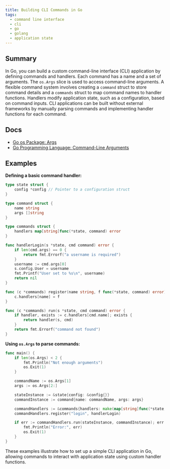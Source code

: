 ```yaml
---
title: Building CLI Commands in Go
tags:
  - command line interface
  - cli
  - go
  - golang
  - application state
---
```

## Summary

In Go, you can build a custom command-line interface (CLI) application by defining commands and handlers. Each command has a name and a set of arguments. The `os.Args` slice is used to access command-line arguments. A flexible command system involves creating a `command` struct to store command details and a `commands` struct to map command names to handler functions. Handlers modify application state, such as a configuration, based on command inputs. CLI applications can be built without external frameworks by manually parsing commands and implementing handler functions for each command.

## Docs

- [Go os Package: Args](https://pkg.go.dev/os#pkg-variables)
- [Go Programming Language: Command-Line Arguments](https://gobyexample.com/command-line-arguments)

## Examples

**Defining a basic command handler:**

```go
type state struct {
    config *config // Pointer to a configuration struct
}

type command struct {
    name string
    args []string
}

type commands struct {
    handlers map[string]func(*state, command) error
}

func handlerLogin(s *state, cmd command) error {
    if len(cmd.args) == 0 {
        return fmt.Errorf("a username is required")
    }
    username := cmd.args[0]
    s.config.User = username
    fmt.Printf("User set to %s\n", username)
    return nil
}

func (c *commands) register(name string, f func(*state, command) error) {
    c.handlers[name] = f
}

func (c *commands) run(s *state, cmd command) error {
    if handler, exists := c.handlers[cmd.name]; exists {
        return handler(s, cmd)
    }
    return fmt.Errorf("command not found")
}
```

**Using `os.Args` to parse commands:**

```go
func main() {
    if len(os.Args) < 2 {
        fmt.Println("Not enough arguments")
        os.Exit(1)
    }

    commandName := os.Args[1]
    args := os.Args[2:]

    stateInstance := &state{config: &config{}}
    commandInstance := command{name: commandName, args: args}

    commandHandlers := &commands{handlers: make(map[string]func(*state, command) error)}
    commandHandlers.register("login", handlerLogin)

    if err := commandHandlers.run(stateInstance, commandInstance); err != nil {
        fmt.Println("Error:", err)
        os.Exit(1)
    }
}
```

These examples illustrate how to set up a simple CLI application in Go, allowing commands to interact with application state using custom handler functions.